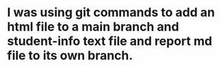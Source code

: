 # I was using git commands to add an html file to a main branch and student-info text file and report md file to its own branch. 